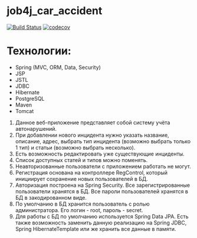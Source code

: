 # job4j_car_accident 
[![Build Status](https://app.travis-ci.com/Jazzik42/job4j_car_accident.svg?branch=master)](https://app.travis-ci.com/Jazzik42/job4j_car_accident)
[![codecov](https://codecov.io/gh/Jazzik42/job4j_car_accident/branch/master/graph/badge.svg?token=IK4YY07Q8R)](https://codecov.io/gh/Jazzik42/job4j_car_accident)
# Технологии:
* Spring (MVC, ORM, Data, Security)
* JSP
* JSTL
* JDBC
* Hibernate
* PostgreSQL
* Maven
* Tomcat
1. Данное веб-приложение представляет собой систему учёта автонарушений.
2. При добавлении нового инцидента нужно указать название, описание, адрес, выбрать тип инцидента (возможно выбрать только 1 тип) и статьи (возможно выбрать несколько).
3. Есть возможность редактировать уже существующие инциденты.
4. Список доступных статей и типов можно поменять.
5. Неавторизованные пользователи с приложением работать не могут.
6. Регистрация основана на контроллере RegControl, который инициирует сохранение новых пользователей в БД.
7. Авторизация построена на Spring Security. Все зарегистрированные пользователи хранятся в БД. Все пароли пользователей хранятся в БД в закодированном виде.
8. По умолчанию в БД хранится пользователь с ролью администратора. Его логин - root, пароль - secret.
9. Для работы с БД по умолчанию используется Spring Data JPA. Есть также возможность заменить данную реализацию на Spring JDBC, Spring HibernateTemplate или же хранить все данные в памяти.
